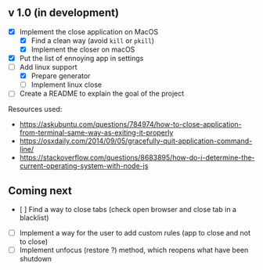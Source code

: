 ## v 1.0 (in development)

- [x] Implement the close application on MacOS
  - [x] Find a clean way (avoid `kill` or `pkill`)
  - [x] Implement the closer on macOS
- [x] Put the list of ennoying app in settings
- [ ] Add linux support
  - [x] Prepare generator
  - [ ] Implement linux close
- [ ] Create a README to explain the goal of the project

Resources used:

- https://askubuntu.com/questions/784974/how-to-close-application-from-terminal-same-way-as-exiting-it-properly
- https://osxdaily.com/2014/09/05/gracefully-quit-application-command-line/
- https://stackoverflow.com/questions/8683895/how-do-i-determine-the-current-operating-system-with-node-js

## Coming next

- [ ] Find a way to close tabs (check open browser and close tab in a blacklist)
- [ ] Implement a way for the user to add custom rules (app to close and not to close)
- [ ] Implement unfocus (restore ?) method, which reopens what have been shutdown
